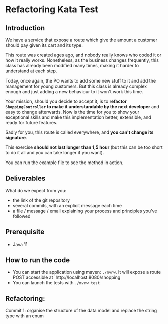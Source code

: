 # Refactoring Kata Test

## Introduction

We have a service that expose a route which give the amount a customer should pay given its cart
and its type.

This route was created ages ago, and nobody really knows who coded it or how it really works.
Nonetheless, as the business changes frequently, this class has already been modified many times,
making it harder to understand at each step.

Today, once again, the PO wants to add some new stuff to it and add the management for young customers.
But this class is already complex enough and just adding a new behaviour to it won't work this time.

Your mission, should you decide to accept it, is to **refactor `ShoppingController` to make it
understandable by the next developer** and easy to change afterwards. Now is the time for you to
show your exceptional skills and make this implementation better, extensible, and ready for future
features.

Sadly for you, this route is called everywhere, and **you can't change its signature**.

This exercise **should not last longer than 1,5 hour** (but this can be too short to do it all and
you can take longer if you want).

You can run the example file to see the method in action.

## Deliverables
What do we expect from you:
- the link of the git repository
- several commits, with an explicit message each time
- a file / message / email explaining your process and principles you've followed

## Prerequisite

- Java 11

## How to run the code

- You can start the application using maven: `./mvnw`. It will expose a route POST accessible at `http://localhost:8080/shopping
- You can launch the tests with `./mvnw test`

## Refactoring:
Commit 1: organise the structure of the data model and replace the string type with an enum
